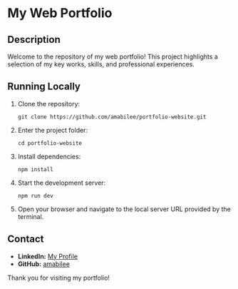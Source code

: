 # My Web Portfolio

## Description
Welcome to the repository of my web portfolio! This project highlights a selection of my key works, skills, and professional experiences.

## Running Locally
1. Clone the repository:
   ```
   git clone https://github.com/amabilee/portfolio-website.git
    ```

2. Enter the project folder:

   ```
   cd portfolio-website
   ```
3. Install dependencies:

   ```
   npm install
   ```
4. Start the development server:

   ```
   npm run dev
   ```
5. Open your browser and navigate to the local server URL provided by the terminal.

## Contact

* **LinkedIn:** [My Profile](https://www.linkedin.com/in/amabilezucchetti)
* **GitHub:** [amabilee](https://github.com/amabilee)

Thank you for visiting my portfolio!